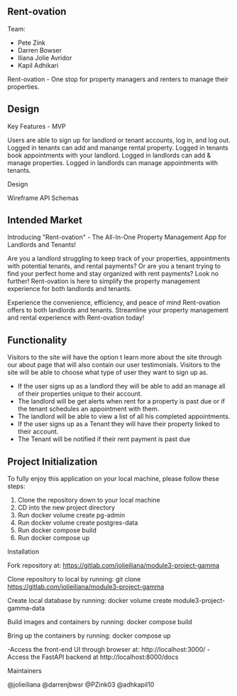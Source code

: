 ## Rent-ovation

Team:

- Pete Zink
- Darren Bowser
- Iliana Jolie Avridor
- Kapil Adhikari

Rent-ovation - One stop for property managers and renters to manage their properties.

## Design

Key Features - MVP

Users are able to sign up for landlord or tenant accounts, log in, and log out.
Logged in tenants can add and manange rental property.
Logged in tenants book appointments with your landlord.
Logged in landlords can add & manage properties.
Logged in landlords can manage appointments with tenants.

Design

Wireframe
API
Schemas

## Intended Market

Introducing "Rent-ovation" - The All-In-One Property Management App for Landlords and Tenants!

Are you a landlord struggling to keep track of your properties, appointments with potential tenants, and rental payments? Or are you a tenant trying to find your perfect home and stay organized with rent payments? Look no further! Rent-ovation is here to simplify the property management experience for both landlords and tenants.

Experience the convenience, efficiency, and peace of mind Rent-ovation offers to both landlords and tenants. Streamline your property management and rental experience with Rent-ovation today!

## Functionality

Visitors to the site will have the option t learn more about the site through our about page that will also contain our user testimonials.
Visitors to the site will be able to choose what type of user they want to sign up as.

- If the user signs up as a landlord they will be able to add an manage all of their properties unique to their account.
- The landlord will be get alerts when rent for a property is past due or if the tenant schedules an appointment with them.
- The landlord will be able to view a list of all his completed appointments.
- If the user signs up as a Tenant they will have their property linked to their account.
- The Tenant will be notified if their rent payment is past due

## Project Initialization

To fully enjoy this application on your local machine, please follow these steps:

1. Clone the repository down to your local machine
2. CD into the new project directory
3. Run docker volume create pg-admin
4. Run docker volume create postgres-data
5. Run docker compose build
6. Run docker compose up

Installation

Fork repository at: https://gitlab.com/jolieiliana/module3-project-gamma

Clone repository to local by running: git clone https://gitlab.com/jolieiliana/module3-project-gamma

Create local database by running: docker volume create module3-project-gamma-data

Build images and containers by running: docker compose build

Bring up the containers by running: docker compose up

-Access the front-end UI through browser at: http://localhost:3000/
-Access the FastAPI backend at http://localhost:8000/docs

Maintainers

@jolieiliana
@darrenjbwsr
@PZink03
@adhkapil10
